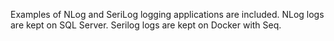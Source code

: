 Examples of NLog and SeriLog logging applications are included.
NLog logs are kept on SQL Server.
Serilog logs are kept on Docker with Seq.
